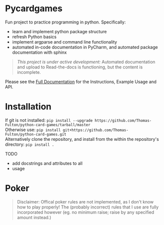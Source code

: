 # Pycardgames
Fun project to practice programming in python. Specifically:

- learn and implement python package structure
- refresh Python basics
- implement argparse and command line functionality
- automated in-code documentation in PyCharm, and automated package documentation with sphinx
> _This project is under active development:_ Automated documentation and upload to Read-the-docs is functioning, but the content is incomplete.

Please see the [Full Documentation](https://python-card-games.readthedocs.io/en/latest/) for the Instructions, Example Usage and API.

# Installation
If git is not installed: `pip install --upgrade https://github.com/Thomas-Fulton/python-card-games/tarball/master`  
Otherwise use: `pip install git+https://github.com/Thomas-Fulton/python-card-games.git`  
Alternatively clone the repository, and install from the within the repository's directory: `pip install .`  


TODO
- add docstrings and attributes to all 
- usage 


Poker
=====
> Disclaimer: Offical poker rules are not implemented, as I don't know how to play properly! The (probably incorrect) rules that I use 
are fully incorporated however (eg. no minimum raise; raise by any specified amount instead.)
